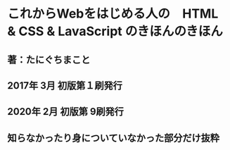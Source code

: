 # これからWebをはじめる人の　HTML & CSS & LavaScript のきほんのきほん

## 著：たにぐちまこと

## 2017年 3月 初版第１刷発行
## 2020年 2月 初版第 9刷発行

## 知らなかったり身についていなかった部分だけ抜粋
